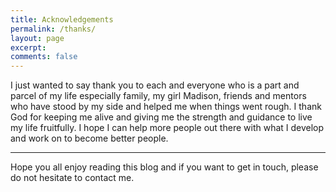 ```yaml
---
title: Acknowledgements
permalink: /thanks/
layout: page
excerpt: 
comments: false
---
```


I just wanted to say thank you to each and everyone who is a part and parcel of my life especially family, my girl Madison, friends and mentors who have stood by my side and helped me when things went rough. I thank God for keeping me alive and giving me the strength and guidance to live my life fruitfully. I hope I can help more people out there with what I develop and work on to become better people.

<hr>

Hope you all enjoy reading this blog and if you want to get in touch, please do not hesitate to contact me.
